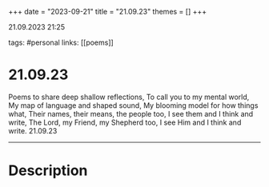 +++
date = "2023-09-21"
title = "21.09.23"
themes = []
+++

21.09.2023 21:25

tags: #personal
links: [[poems]]

# 21.09.23

Poems to share deep shallow reflections,
To call you to my mental world,
My map of language and shaped sound,
My blooming model for how things what,
Their names, their means, the people too,
I see them and I think and write,
The Lord, my Friend, my Shepherd too,
I see Him and I think and write.
21.09.23

---

# Description

